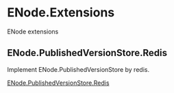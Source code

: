 # ENode.Extensions
ENode extensions

## ENode.PublishedVersionStore.Redis
Implement ENode.PublishedVersionStore by redis.

[ENode.PublishedVersionStore.Redis](ENode.PublishedVersionStore.Redis/README.md)